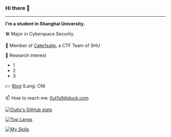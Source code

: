 ### Hi there 👋
---
**I'm a student in Shanghai University.**

🛠 Major in Cyberspace Security.

🕺 Member of [Cake1salie](https://github.com/shu-cake1salie), a CTF Team of SHU

🔎 Research interest
  - 1
  - 2
  - 3

👉 [Blog](https://outis9.top) (Lang: CN)

📫 How to reach me: 0ut1s9@duck.com

[![Outis's GitHub stats](https://github-readme-stats.vercel.app/api?username=Outis9&theme=radical&count_private=true)](https://github.com/anuraghazra/github-readme-stats)

[![Top Langs](https://github-readme-stats.vercel.app/api/top-langs/?username=Outis9&theme=radical&layout=compact)](https://github.com/anuraghazra/github-readme-stats)

[![My Skills](https://skillicons.dev/icons?i=python,cpp,c,go,linux,docker,vscode,git,mysql,markdown)](https://skillicons.dev)

<!--
**Outis9/Outis9** is a ✨ _special_ ✨ repository because its `README.md` (this file) appears on your GitHub profile.

Here are some ideas to get you started:

- 🔭 I’m currently working on ...
- 🌱 I’m currently learning ...
- 👯 I’m looking to collaborate on ...
- 🤔 I’m looking for help with ...
- 💬 Ask me about ...
- 📫 How to reach me: ...
- 😄 Pronouns: ...
- ⚡ Fun fact: ...
-->
